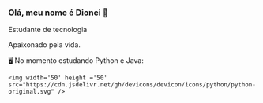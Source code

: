 ### Olá, meu nome é Dionei 👋
Estudante de tecnologia

 Apaixonado pela vida.
 
🖥️ No momento estudando Python e Java:

    <img width='50' height ='50' src="https://cdn.jsdelivr.net/gh/devicons/devicon/icons/python/python-original.svg" />
          
          

